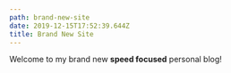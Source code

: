 ```yaml
---
path: brand-new-site
date: 2019-12-15T17:52:39.644Z
title: Brand New Site
---
```

Welcome to my brand new **speed focused** personal blog!
